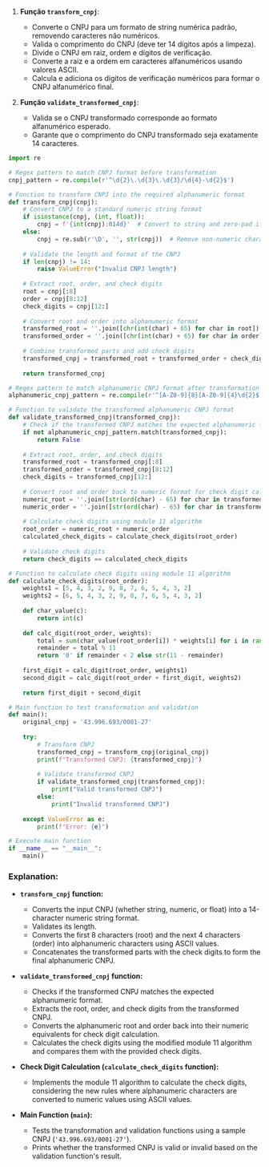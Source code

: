 1. **Função `transform_cnpj`**:
   - Converte o CNPJ para um formato de string numérica padrão, removendo caracteres não numéricos.
   - Valida o comprimento do CNPJ (deve ter 14 dígitos após a limpeza).
   - Divide o CNPJ em raiz, ordem e dígitos de verificação.
   - Converte a raiz e a ordem em caracteres alfanuméricos usando valores ASCII.
   - Calcula e adiciona os dígitos de verificação numéricos para formar o CNPJ alfanumérico final.

2. **Função `validate_transformed_cnpj`**:
   - Valida se o CNPJ transformado corresponde ao formato alfanumérico esperado.
   - Garante que o comprimento do CNPJ transformado seja exatamente 14 caracteres.

```python
import re

# Regex pattern to match CNPJ format before transformation
cnpj_pattern = re.compile(r'^\d{2}\.\d{3}\.\d{3}/\d{4}-\d{2}$')

# Function to transform CNPJ into the required alphanumeric format
def transform_cnpj(cnpj):
    # Convert CNPJ to a standard numeric string format
    if isinstance(cnpj, (int, float)):
        cnpj = f'{int(cnpj):014d}'  # Convert to string and zero-pad if numeric
    else:
        cnpj = re.sub(r'\D', '', str(cnpj))  # Remove non-numeric characters and convert to string
    
    # Validate the length and format of the CNPJ
    if len(cnpj) != 14:
        raise ValueError("Invalid CNPJ length")
    
    # Extract root, order, and check digits
    root = cnpj[:8]
    order = cnpj[8:12]
    check_digits = cnpj[12:]
    
    # Convert root and order into alphanumeric format
    transformed_root = ''.join([chr(int(char) + 65) for char in root])  # Convert numeric to alphanumeric
    transformed_order = ''.join([chr(int(char) + 65) for char in order])  # Convert numeric to alphanumeric
    
    # Combine transformed parts and add check digits
    transformed_cnpj = transformed_root + transformed_order + check_digits
    
    return transformed_cnpj

# Regex pattern to match alphanumeric CNPJ format after transformation
alphanumeric_cnpj_pattern = re.compile(r'^[A-Z0-9]{8}[A-Z0-9]{4}\d{2}$')

# Function to validate the transformed alphanumeric CNPJ format
def validate_transformed_cnpj(transformed_cnpj):
    # Check if the transformed CNPJ matches the expected alphanumeric format
    if not alphanumeric_cnpj_pattern.match(transformed_cnpj):
        return False
    
    # Extract root, order, and check digits
    transformed_root = transformed_cnpj[:8]
    transformed_order = transformed_cnpj[8:12]
    check_digits = transformed_cnpj[12:]
    
    # Convert root and order back to numeric format for check digit calculation
    numeric_root = ''.join([str(ord(char) - 65) for char in transformed_root])  # Reverse ASCII conversion
    numeric_order = ''.join([str(ord(char) - 65) for char in transformed_order])  # Reverse ASCII conversion
    
    # Calculate check digits using module 11 algorithm
    root_order = numeric_root + numeric_order
    calculated_check_digits = calculate_check_digits(root_order)
    
    # Validate check digits
    return check_digits == calculated_check_digits

# Function to calculate check digits using module 11 algorithm
def calculate_check_digits(root_order):
    weights1 = [5, 4, 3, 2, 9, 8, 7, 6, 5, 4, 3, 2]
    weights2 = [6, 5, 4, 3, 2, 9, 8, 7, 6, 5, 4, 3, 2]
    
    def char_value(c):
        return int(c)
    
    def calc_digit(root_order, weights):
        total = sum(char_value(root_order[i]) * weights[i] for i in range(len(weights)))
        remainder = total % 11
        return '0' if remainder < 2 else str(11 - remainder)
    
    first_digit = calc_digit(root_order, weights1)
    second_digit = calc_digit(root_order + first_digit, weights2)
    
    return first_digit + second_digit

# Main function to test transformation and validation
def main():
    original_cnpj = '43.996.693/0001-27'
    
    try:
        # Transform CNPJ
        transformed_cnpj = transform_cnpj(original_cnpj)
        print(f"Transformed CNPJ: {transformed_cnpj}")
        
        # Validate transformed CNPJ
        if validate_transformed_cnpj(transformed_cnpj):
            print("Valid transformed CNPJ")
        else:
            print("Invalid transformed CNPJ")
        
    except ValueError as e:
        print(f"Error: {e}")

# Execute main function
if __name__ == "__main__":
    main()
```

### Explanation:

- **`transform_cnpj` function:**
  - Converts the input CNPJ (whether string, numeric, or float) into a 14-character numeric string format.
  - Validates its length.
  - Converts the first 8 characters (root) and the next 4 characters (order) into alphanumeric characters using ASCII values.
  - Concatenates the transformed parts with the check digits to form the final alphanumeric CNPJ.

- **`validate_transformed_cnpj` function:**
  - Checks if the transformed CNPJ matches the expected alphanumeric format.
  - Extracts the root, order, and check digits from the transformed CNPJ.
  - Converts the alphanumeric root and order back into their numeric equivalents for check digit calculation.
  - Calculates the check digits using the modified module 11 algorithm and compares them with the provided check digits.

- **Check Digit Calculation (`calculate_check_digits` function):**
  - Implements the module 11 algorithm to calculate the check digits, considering the new rules where alphanumeric characters are converted to numeric values using ASCII values.

- **Main Function (`main`):**
  - Tests the transformation and validation functions using a sample CNPJ (`'43.996.693/0001-27'`).
  - Prints whether the transformed CNPJ is valid or invalid based on the validation function's result.
